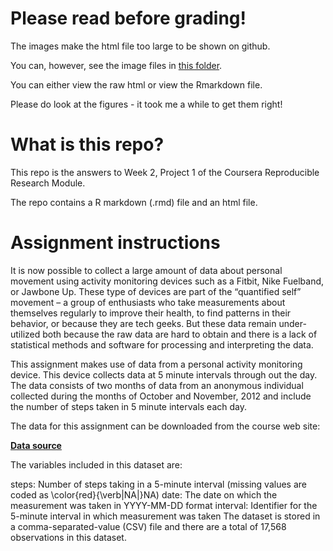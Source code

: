 # Please read before grading!

The images make the html file too large to be shown on github.

You can, however, see the image files in [this folder](https://github.com/silhouetted/RepData_PeerAssessment1/tree/master/Week2Project_files/figure-html).

You can either view the raw html or view the Rmarkdown file.

Please do look at the figures - it took me a while to get them right!


# What is this repo?

This repo is the answers to Week 2, Project 1 of the Coursera Reproducible Research Module. 

The repo contains a R markdown (.rmd) file and an html file.

# Assignment instructions

It is now possible to collect a large amount of data about personal movement using activity monitoring devices such as a Fitbit, Nike Fuelband, or Jawbone Up. These type of devices are part of the “quantified self” movement – a group of enthusiasts who take measurements about themselves regularly to improve their health, to find patterns in their behavior, or because they are tech geeks. But these data remain under-utilized both because the raw data are hard to obtain and there is a lack of statistical methods and software for processing and interpreting the data.

This assignment makes use of data from a personal activity monitoring device. This device collects data at 5 minute intervals through out the day. The data consists of two months of data from an anonymous individual collected during the months of October and November, 2012 and include the number of steps taken in 5 minute intervals each day.

The data for this assignment can be downloaded from the course web site:

 **[Data source](https://d396qusza40orc.cloudfront.net/repdata%2Fdata%2Factivity.zip)**

The variables included in this dataset are:

steps: Number of steps taking in a 5-minute interval (missing values are coded as \color{red}{\verb|NA|}NA)
date: The date on which the measurement was taken in YYYY-MM-DD format
interval: Identifier for the 5-minute interval in which measurement was taken
The dataset is stored in a comma-separated-value (CSV) file and there are a total of 17,568 observations in this dataset.
